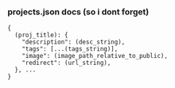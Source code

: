 ### projects.json docs (so i dont forget)

```
{
  (proj_title): {
    "description": (desc_string),
    "tags": [...(tags_string)],
    "image": (image_path_relative_to_public),
    "redirect": (url_string),
  }, ...
}
```
